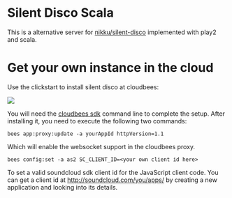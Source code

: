 Silent Disco Scala
==================

This is a alternative server for [nikku/silent-disco](https://github.com/nikku/silent-disco) implemented with play2 and scala.

Get your own instance in the cloud
==================================

Use the clickstart to install silent disco at cloudbees:

<a href="https://grandcentral.cloudbees.com/?#CB_clickstart=http://unkonstant.de/dev/repository/silent-disco/clickstart.json"><img src="https://d3ko533tu1ozfq.cloudfront.net/clickstart/deployInstantly.png"/></a>


You will need the [cloudbees sdk](https://wiki.cloudbees.com/bin/view/RUN/BeesSDK) command line to complete the setup. 
After installing it, you need to execute the following two commands:

    bees app:proxy:update -a yourAppId httpVersion=1.1

Which will enable the websocket support in the cloudbees proxy.

    bees config:set -a as2 SC_CLIENT_ID=<your own client id here>

To set a valid soundcloud sdk client id for the JavaScript client code. 
You can get a client id at http://soundcloud.com/you/apps/ by creating a new application and looking into its details.
